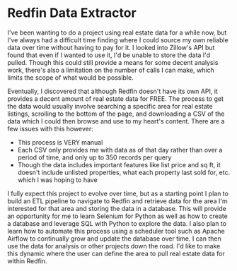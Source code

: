 # Redfin Data Extractor
I've been wanting to do a project using real estate data for a while now, but I've always had a difficult time finding
where I could source my own reliable data over time without having to pay for it. I looked into Zillow's API but
found that even if I wanted to use it, I'd be unable to store the data I'd pulled. Though this could still provide a
means for some decent analysis work, there's also a limitation on the number of calls I can make, which limits the scope
of what would be possible. 

Eventually, I discovered that although Redfin doesn't have its own API, it provides a decent amount of real estate data
for FREE. The process to get the data would usually involve searching a specific area for real estate listings, 
scrolling to the bottom of the page, and downloading a CSV of the data which I could then browse and use to my heart's
content. There are a few issues with this however:
- This process is VERY manual
- Each CSV only provides me with data as of that day rather than over a period of time, and only up to 350 records per query
- Though the data includes important features like list price and sq ft, it doesn't include unlisted properties, what
each property last sold for, etc. which I was hoping to have

I fully expect this project to evolve over time, but as a starting point I plan to build an ETL pipeline to navigate to 
Redfin and retrieve data for the area I'm interested for that area and storing the data in a database. This will provide an 
opportunity for me to learn Selenium for Python as well as how to create a database and leverage SQL with Python to explore the data.
I also plan to learn how to automate this process using a scheduler tool such as Apache Airflow to continually grow and update the
database over time. I can then use the data for analysis or other projects down the road. I'd like to make this dynamic where the
user can define the area to pull real estate data for within Redfin.
